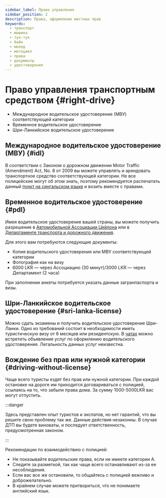 ```yaml
---
sidebar_label: Право управления
sidebar_position: 2
description: Права, оформление местных прав
keywords:
  - транспорт
  - машина
  - тук-тук
  - байк
  - мопед
  - мотоцикл
  - права
  - документы
  - удостоверения
---
```


# Право управления транспортным средством {#right-drive}

- Международное водительское удостоверение (МВУ) соответствующей категории
- Временное водительское удостоверение
- Шри-Ланкийское водительское удостоверение

## Международное водительское удостоверение (МВУ) {#idl}

В соответствии с Законом о дорожном движении Motor Traffic (Amendment) Act, No. 8 от 2009 вы можете управлять и арендовать транспортное средство соответствующей категории. Не все полицейские могут об этом знать, поэтому рекомендуется распечатать данный [пункт на сингальском языке](/img/IDL_permission_sinhala.jpg) и возить вместе с правами.

## Временное водительское удостоверение {#pdl}

Имея водительское удостоверение вашей страны, вы можете получить разрешение в [Автомобильной Ассоциации Цейлона](https://goo.gl/maps/dcmA777amr8a8nj48) или в [Департаменте транспорта и дорожного движения](https://goo.gl/maps/hFgSFDtqUEwXX2dT7).

Для этого вам потребуются следующие документы:

- Копия водительского удостоверения или МВУ соответствующей категории
- Фотография как на визу
- 6000 LKR — через Ассоциацию (30 минут)/3000 LKR — через Департамент (2 часа)

<!-- Информация о разнице в необходимых документах -->

При заполнении анкеты потребуется указать данные загранпаспорта и визы.

## Шри-Ланкийское водительское удостоверение {#sri-lanka-license}

Можно сдать экзамены и получить водительское удостоверение Шри-Ланки. Одно из требований состоит в необходимости иметь туристическую визу от 6 месяцев или резидентскую.
В [чатах](../../resources.md#chats) можно встретить объявления услуг по оформлению водительского удостоверения. Легальность данных услуг неизвестна.

## Вождение без прав или нужной категории {#driving-without-license}

Чаще всего туристы ездят без прав или нужной категории. При каждой остановке на дороге им приходится договариваться с полицией, ссылаясь на то, что забыли права дома. За сумму 1000-5000LKR вас могут отпустить.

:::danger

Здесь представлен опыт туристов и экспатов, но нет гарантий, что вы решите свою проблему так же. Данные действия незаконны. В случае ДТП вы будете виноваты, и последует ответственность, предусмотренная законом.

:::

Рекомендации по взаимодействию с полицией:

- Не показывайте водительские права, если не имеете категории А.
- Следите за разметкой, так как чаще всего останавливают из-за ее несоблюдения.
- Если вас все же остановили, то общайтесь с полицией вежливо и доброжелательно.
- В крайнем случае можете притвориться, что не понимаете английский язык.
